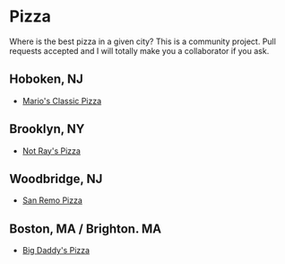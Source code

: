 # Pizza

Where is the best pizza in a given city? This is a community project. Pull requests accepted and I will totally make you a collaborator if you ask.

## Hoboken, NJ

* [Mario's Classic Pizza](http://mariosclassicpizza.com/)

## Brooklyn, NY

* [Not Ray's Pizza](http://www.notrayspizza.com/)

## Woodbridge, NJ

* [San Remo Pizza](http://www.sanremopizza.net/)

## Boston, MA / Brighton. MA

* [Big Daddy's Pizza](http://bigdaddyspizza.biz/)
